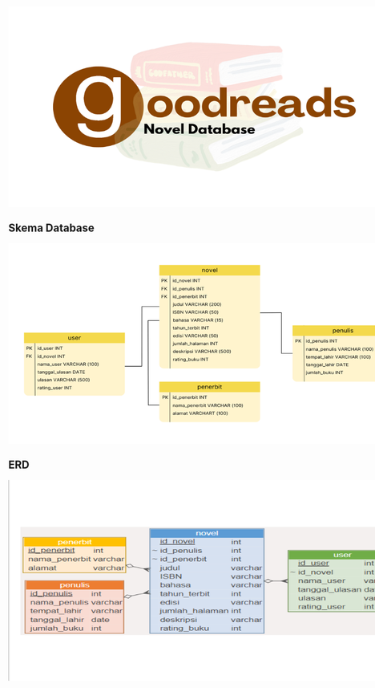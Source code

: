 <p align="center" style="width: 800px; height: 400px;">
  <img width="100%" height="100%" src="image/Logo.png">
</p>


## Skema Database
<p align="center" style="width: 800px; height: 400px;">
  <img width="100%" height="100%" src="image/Skema MDS fix.png">
</p>


## ERD 
<p align="center" style="width: 800px; height: 400px;">
  <img width="100%" height="100%" src="image/ERD MSD fix.png">
</p>
